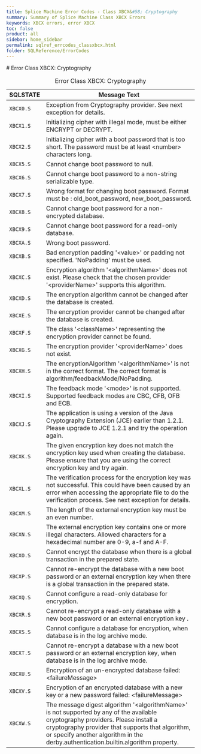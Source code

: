 ```yaml
---
title: Splice Machine Error Codes - Class XBCX&#58; Cryptography
summary: Summary of Splice Machine Class XBCX Errors
keywords: XBCX errors, error XBCX
toc: false
product: all
sidebar: home_sidebar
permalink: sqlref_errcodes_classxbcx.html
folder: SQLReference/ErrorCodes
---
```

<section>
<div class="TopicContent" data-swiftype-index="true" markdown="1">
# Error Class XBCX: Cryptography

<table>
                <caption>Error Class XBCX: Cryptography</caption>
                <thead>
                    <tr>
                        <th>SQLSTATE</th>
                        <th>Message Text</th>
                    </tr>
                </thead>
                <tbody>
                    <tr>
                        <td><code>XBCX0.S</code></td>
                        <td>Exception from Cryptography provider. See next exception for details.</td>
                    </tr>
                    <tr>
                        <td><code>XBCX1.S</code></td>
                        <td>Initializing cipher with illegal mode, must be either ENCRYPT or DECRYPT.</td>
                    </tr>
                    <tr>
                        <td><code>XBCX2.S</code></td>
                        <td>Initializing cipher with a boot password that is too short. The password must be at least <span class="VarName">&lt;number&gt;</span> characters long.    </td>
                    </tr>
                    <tr>
                        <td><code>XBCX5.S</code></td>
                        <td>Cannot change boot password to null.</td>
                    </tr>
                    <tr>
                        <td><code>XBCX6.S</code></td>
                        <td>Cannot change boot password to a non-string serializable type.</td>
                    </tr>
                    <tr>
                        <td><code>XBCX7.S</code></td>
                        <td>Wrong format for changing boot password.  Format must be : old_boot_password, new_boot_password.</td>
                    </tr>
                    <tr>
                        <td><code>XBCX8.S</code></td>
                        <td>Cannot change boot password for a non-encrypted database.</td>
                    </tr>
                    <tr>
                        <td><code>XBCX9.S</code></td>
                        <td>Cannot change boot password for a read-only database.  </td>
                    </tr>
                    <tr>
                        <td><code>XBCXA.S</code></td>
                        <td>Wrong boot password.</td>
                    </tr>
                    <tr>
                        <td><code>XBCXB.S</code></td>
                        <td>Bad encryption padding '<span class="VarName">&lt;value&gt;</span>' or padding not specified. 'NoPadding' must be used.</td>
                    </tr>
                    <tr>
                        <td><code>XBCXC.S</code></td>
                        <td>Encryption algorithm '<span class="VarName">&lt;algorithmName&gt;</span>' does not exist. Please check that the chosen provider '<span class="VarName">&lt;providerName&gt;</span>' supports this algorithm.</td>
                    </tr>
                    <tr>
                        <td><code>XBCXD.S</code></td>
                        <td>The encryption algorithm cannot be changed after the database is created.</td>
                    </tr>
                    <tr>
                        <td><code>XBCXE.S</code></td>
                        <td>The encryption provider cannot be changed after the database is created.</td>
                    </tr>
                    <tr>
                        <td><code>XBCXF.S</code></td>
                        <td>The class '<span class="VarName">&lt;className&gt;</span>' representing the encryption provider cannot be found.</td>
                    </tr>
                    <tr>
                        <td><code>XBCXG.S</code></td>
                        <td>The encryption provider '<span class="VarName">&lt;providerName&gt;</span>' does not exist.</td>
                    </tr>
                    <tr>
                        <td><code>XBCXH.S</code></td>
                        <td>The encryptionAlgorithm '<span class="VarName">&lt;algorithmName&gt;</span>' is not in the correct format. The correct format is algorithm/feedbackMode/NoPadding.</td>
                    </tr>
                    <tr>
                        <td><code>XBCXI.S</code></td>
                        <td>The feedback mode '<span class="VarName">&lt;mode&gt;</span>' is not supported. Supported feedback modes are CBC, CFB, OFB and ECB.</td>
                    </tr>
                    <tr>
                        <td><code>XBCXJ.S</code></td>
                        <td>The application is using a version of the Java Cryptography Extension (JCE) earlier than 1.2.1.  Please upgrade to JCE 1.2.1 and try the operation again.    </td>
                    </tr>
                    <tr>
                        <td><code>XBCXK.S</code></td>
                        <td>The given encryption key does not match the encryption key used when creating the database. Please ensure that you are using the correct encryption key and try again. </td>
                    </tr>
                    <tr>
                        <td><code>XBCXL.S</code></td>
                        <td>The verification process for the encryption key was not successful. This could have been caused by an error when accessing the appropriate file to do the verification process.  See next exception for details.  </td>
                    </tr>
                    <tr>
                        <td><code>XBCXM.S</code></td>
                        <td>The length of the external encryption key must be an even number.</td>
                    </tr>
                    <tr>
                        <td><code>XBCXN.S</code></td>
                        <td>The external encryption key contains one or more illegal characters. Allowed characters for a hexadecimal number are 0-9, a-f and A-F.</td>
                    </tr>
                    <tr>
                        <td><code>XBCXO.S</code></td>
                        <td>Cannot encrypt the database when there is a global transaction in the prepared state.</td>
                    </tr>
                    <tr>
                        <td><code>XBCXP.S</code></td>
                        <td>Cannot re-encrypt the database with a new boot password or an external encryption key when there is a global transaction in the prepared state.</td>
                    </tr>
                    <tr>
                        <td><code>XBCXQ.S</code></td>
                        <td>Cannot configure a read-only database for encryption.</td>
                    </tr>
                    <tr>
                        <td><code>XBCXR.S</code></td>
                        <td>Cannot re-encrypt a read-only database with a new boot password or an external encryption key .</td>
                    </tr>
                    <tr>
                        <td><code>XBCXS.S</code></td>
                        <td>Cannot configure a database for encryption, when database is in the log archive mode.</td>
                    </tr>
                    <tr>
                        <td><code>XBCXT.S</code></td>
                        <td>Cannot re-encrypt a database with a new boot password or an external encryption key, when database is in the log archive mode.</td>
                    </tr>
                    <tr>
                        <td><code>XBCXU.S</code></td>
                        <td>Encryption of an un-encrypted database failed: <span class="VarName">&lt;failureMessage&gt;</span></td>
                    </tr>
                    <tr>
                        <td><code>XBCXV.S</code></td>
                        <td>Encryption of an encrypted database with a new key or a new password failed: <span class="VarName">&lt;failureMessage&gt;</span></td>
                    </tr>
                    <tr>
                        <td><code>XBCXW.S</code></td>
                        <td>The message digest algorithm '<span class="VarName">&lt;algorithmName&gt;</span>' is not supported by any of the available cryptography providers. Please install a cryptography provider that supports that algorithm, or specify another algorithm in the derby.authentication.builtin.algorithm property.</td>
                    </tr>
                </tbody>
            </table>
</div>
</section>

